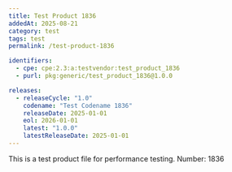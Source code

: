 ```yaml
---
title: Test Product 1836
addedAt: 2025-08-21
category: test
tags: test
permalink: /test-product-1836

identifiers:
  - cpe: cpe:2.3:a:testvendor:test_product_1836
  - purl: pkg:generic/test_product_1836@1.0.0

releases:
  - releaseCycle: "1.0"
    codename: "Test Codename 1836"
    releaseDate: 2025-01-01
    eol: 2026-01-01
    latest: "1.0.0"
    latestReleaseDate: 2025-01-01
---
```


This is a test product file for performance testing. Number: 1836
